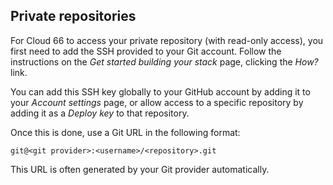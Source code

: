 


## Private repositories

For Cloud 66 to access your private repository (with read-only access), you first need to add the SSH provided to your Git account. Follow the instructions on the _Get started building your stack_ page, clicking the _How?_ link.

You can add this SSH key globally to your GitHub account by adding it to your _Account settings_ page, or allow access to a specific repository by adding it as a _Deploy key_ to that repository.

Once this is done, use a Git URL in the following format:

`git@<git provider>:<username>/<repository>.git`

This URL is often generated by your Git provider automatically.

